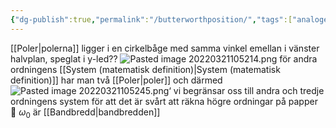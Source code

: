 ```yaml
---
{"dg-publish":true,"permalink":"/butterworthposition/","tags":["analogelektronik"]}
---
```


[[Poler\|polerna]] ligger i en cirkelbåge med samma vinkel emellan i vänster halvplan, speglat i y-led??
![Pasted image 20220321105214.png](/img/user/images/Pasted%20image%2020220321105214.png)
för andra ordningens [[System (matematisk definition)\|System (matematisk definition)]] har man två [[Poler\|poler]] och därmed 
![Pasted image 20220321105245.png](/img/user/images/Pasted%20image%2020220321105245.png)‘
vi begränsar oss till andra och tredje ordningens system för att det är svårt att räkna högre ordningar på papper 🤪
$\omega_{0}$ är [[Bandbredd\|bandbredden]]